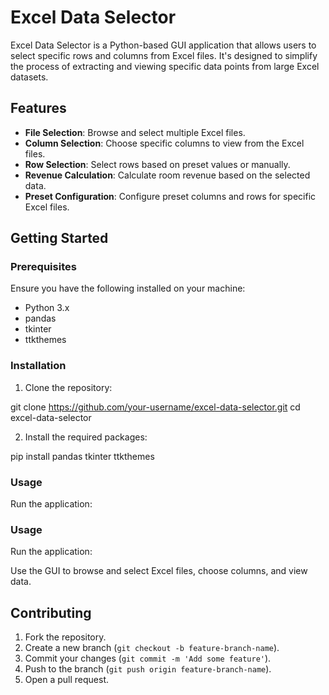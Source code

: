 # Excel Data Selector

Excel Data Selector is a Python-based GUI application that allows users to select specific rows and columns from Excel files. It's designed to simplify the process of extracting and viewing specific data points from large Excel datasets.

## Features

- **File Selection**: Browse and select multiple Excel files.
- **Column Selection**: Choose specific columns to view from the Excel files.
- **Row Selection**: Select rows based on preset values or manually.
- **Revenue Calculation**: Calculate room revenue based on the selected data.
- **Preset Configuration**: Configure preset columns and rows for specific Excel files.

## Getting Started

### Prerequisites

Ensure you have the following installed on your machine:

- Python 3.x
- pandas
- tkinter
- ttkthemes

### Installation

1. Clone the repository:

git clone https://github.com/your-username/excel-data-selector.git
cd excel-data-selector


2. Install the required packages:

pip install pandas tkinter ttkthemes


### Usage

Run the application:


### Usage

Run the application:


Use the GUI to browse and select Excel files, choose columns, and view data.

## Contributing

1. Fork the repository.
2. Create a new branch (`git checkout -b feature-branch-name`).
3. Commit your changes (`git commit -m 'Add some feature'`).
4. Push to the branch (`git push origin feature-branch-name`).
5. Open a pull request.


